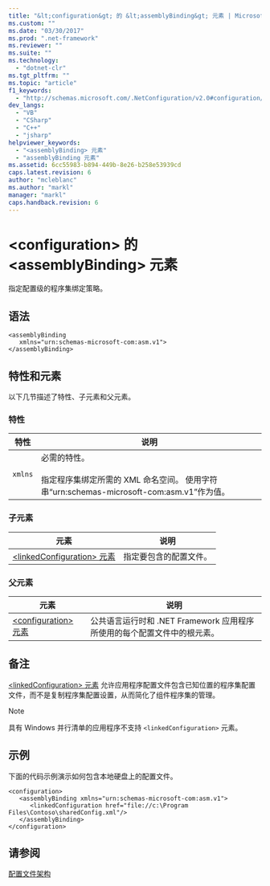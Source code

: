 ```yaml
---
title: "&lt;configuration&gt; 的 &lt;assemblyBinding&gt; 元素 | Microsoft Docs"
ms.custom: ""
ms.date: "03/30/2017"
ms.prod: ".net-framework"
ms.reviewer: ""
ms.suite: ""
ms.technology: 
  - "dotnet-clr"
ms.tgt_pltfrm: ""
ms.topic: "article"
f1_keywords: 
  - "http://schemas.microsoft.com/.NetConfiguration/v2.0#configuration/assemblyBinding"
dev_langs: 
  - "VB"
  - "CSharp"
  - "C++"
  - "jsharp"
helpviewer_keywords: 
  - "<assemblyBinding> 元素"
  - "assemblyBinding 元素"
ms.assetid: 6cc55983-b894-449b-8e26-b258e53939cd
caps.latest.revision: 6
author: "mcleblanc"
ms.author: "markl"
manager: "markl"
caps.handback.revision: 6
---
```

# &lt;configuration&gt; 的 &lt;assemblyBinding&gt; 元素
指定配置级的程序集绑定策略。  
  
## 语法  
  
```  
<assemblyBinding    
   xmlns="urn:schemas-microsoft-com:asm.v1">  
</assemblyBinding>  
```  
  
## 特性和元素  
 以下几节描述了特性、子元素和父元素。  
  
### 特性  
  
|特性|说明|  
|--------|--------|  
|`xmlns`|必需的特性。<br /><br /> 指定程序集绑定所需的 XML 命名空间。  使用字符串“urn:schemas\-microsoft\-com:asm.v1”作为值。|  
  
### 子元素  
  
|元素|说明|  
|--------|--------|  
|[\<linkedConfiguration\> 元素](../../../../docs/framework/configure-apps/file-schema/linkedconfiguration-element.md)|指定要包含的配置文件。|  
  
### 父元素  
  
|元素|说明|  
|--------|--------|  
|[\<configuration\> 元素](../../../../docs/framework/configure-apps/file-schema/configuration-element.md)|公共语言运行时和 .NET Framework 应用程序所使用的每个配置文件中的根元素。|  
  
## 备注  
 [\<linkedConfiguration\> 元素](../../../../docs/framework/configure-apps/file-schema/linkedconfiguration-element.md) 允许应用程序配置文件包含已知位置的程序集配置文件，而不是复制程序集配置设置，从而简化了组件程序集的管理。  
  
> [!NOTE]
>  具有 Windows 并行清单的应用程序不支持 `<linkedConfiguration>` 元素。  
  
## 示例  
 下面的代码示例演示如何包含本地硬盘上的配置文件。  
  
```  
<configuration>  
   <assemblyBinding xmlns="urn:schemas-microsoft-com:asm.v1">  
      <linkedConfiguration href="file://c:\Program Files\Contoso\sharedConfig.xml"/>  
   </assemblyBinding>  
</configuration>  
```  
  
## 请参阅  
 [配置文件架构](../../../../docs/framework/configure-apps/file-schema/index.md)